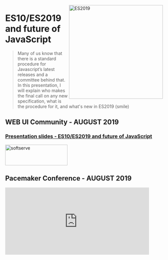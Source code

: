 <img align="right"
     title="ES2019"
     height="300"
     width="300"
     src="https://upload.wikimedia.org/wikipedia/commons/thumb/6/6a/JavaScript-logo.png/600px-JavaScript-logo.png">
     
# ES10/ES2019 and future of JavaScript

> Many of us know that there is a standard procedure for Javascript’s latest releases and a committee behind that.
In this presentation, I will explain who makes the final call on any new specification,
what is the procedure for it, and what's new in ES2019 (smile)

## WEB UI Community - AUGUST 2019

<h3><a href="https://docs.google.com/presentation/d/1p-bbTveFOwRCSatF5v9UswPDvZa8E7q0XAKwzOqBFuY/edit">Presentation slides - ES10/ES2019 and future of JavaScript</a></h3>

<img align="center"
     title="softserve"
     height="66"
     width="199"
     src="https://upload.wikimedia.org/wikipedia/commons/d/da/SoftServe_logo_new.png">

## Pacemaker Conference - AUGUST 2019

<iframe width="460" height="215" src="https://www.youtube.com/embed/bNdbAL89AHU" frameborder="0" allow="accelerometer; autoplay; encrypted-media; gyroscope; picture-in-picture" allowfullscreen></iframe>
